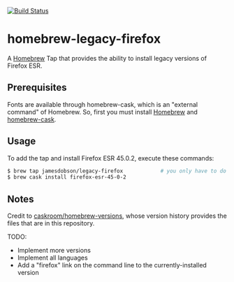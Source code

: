 [![Build Status](https://travis-ci.org/jamesdobson/homebrew-legacy-firefox.svg?branch=master)](https://travis-ci.org/jamesdobson/homebrew-legacy-firefox)

# homebrew-legacy-firefox

A [Homebrew](https://brew.sh/) Tap that provides the ability to install
legacy versions of Firefox ESR.


## Prerequisites

Fonts are available through homebrew-cask, which is an "external command" of Homebrew.
So, first you must install [Homebrew](http://brew.sh) and
[homebrew-cask](https://caskroom.github.io).


## Usage

To add the tap and install Firefox ESR 45.0.2, execute these commands:
```bash
$ brew tap jamesdobson/legacy-firefox            # you only have to do this once!
$ brew cask install firefox-esr-45-0-2
```


## Notes

Credit to [caskroom/homebrew-versions](https://github.com/caskroom/homebrew-versions),
whose version history provides the files that are in this repository.

TODO:
* Implement more versions
* Implement all languages
* Add a "firefox" link on the command line to the currently-installed version
